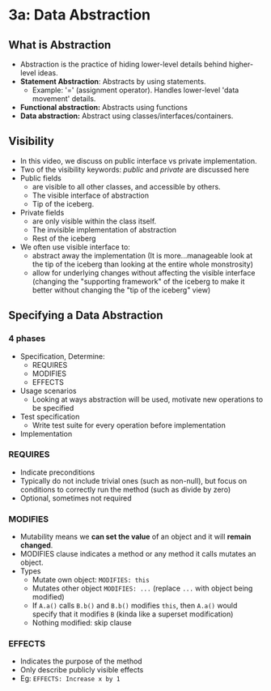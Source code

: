 # 3a: Data Abstraction

## What is Abstraction

- Abstraction is the practice of hiding lower-level details behind higher-level ideas.
- **Statement Abstraction**: Abstracts by using statements. 
  - Example: '=' (assignment operator). Handles lower-level 'data movement' details.
- **Functional abstraction:** Abstracts using functions
- **Data abstraction:** Abstract using classes/interfaces/containers.

## Visibility

- In this video, we discuss on public interface vs private implementation.
- Two of the visibility keywords: *public* and *private* are discussed here
- Public fields
  - are visible to all other classes, and accessible by others. 
  - The visible interface of abstraction
  - Tip of the iceberg.
- Private fields 
  - are only visible within the class itself. 
  - The invisible implementation of abstraction
  - Rest of the iceberg
- We often use visible interface to:
  -  abstract away the implementation (It is more...manageable look at the tip of the iceberg than looking at the entire whole monstrosity)
  - allow for underlying changes without affecting the visible interface (changing the "supporting framework" of the iceberg to make it better without changing the "tip of the iceberg" view)

## Specifying a Data Abstraction

### 4 phases

- Specification, Determine:
  - REQUIRES
  - MODIFIES
  - EFFECTS
- Usage scenarios
  - Looking at ways abstraction will be used, motivate new operations to be specified
- Test specification
  - Write test suite for every operation before implementation
- Implementation

### REQUIRES

- Indicate preconditions
- Typically do not include trivial ones (such as non-null), but focus on conditions to correctly run the method (such as divide by zero)
- Optional, sometimes not required

### MODIFIES

- Mutability means we **can set the value** of an object and it will **remain changed**.
- MODIFIES clause indicates a method or any method it calls mutates an object.
- Types
  - Mutate own object: `MODIFIES: this`
  - Mutates other object `MODIFIES: ...` (replace `...` with object being modified)
  - If `A.a()` calls `B.b()` and `B.b()` modifies `this`, then `A.a()` would specify that it modifies `B` (kinda like a superset modification)
  - Nothing modified: skip clause

### EFFECTS

- Indicates the purpose of the method
- Only describe publicly visible effects
- Eg: `EFFECTS: Increase x by 1`



